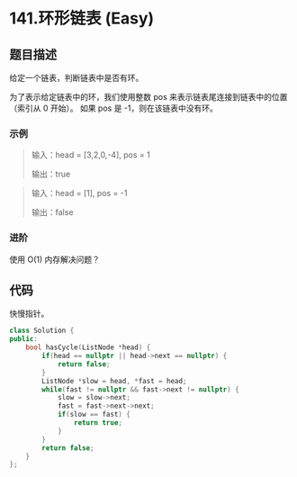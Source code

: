 # 141.环形链表 (Easy)

## 题目描述

给定一个链表，判断链表中是否有环。

为了表示给定链表中的环，我们使用整数 pos 来表示链表尾连接到链表中的位置（索引从 0 开始）。 如果 pos 是 -1，则在该链表中没有环。

### 示例 

> 输入：head = [3,2,0,-4], pos = 1
> 
> 输出：true

> 输入：head = [1], pos = -1
> 
> 输出：false

### 进阶

使用 O(1) 内存解决问题？

## 代码

快慢指针。

```c++
class Solution {
public:
    bool hasCycle(ListNode *head) {
        if(head == nullptr || head->next == nullptr) {
            return false;
        }
        ListNode *slow = head, *fast = head;
        while(fast != nullptr && fast->next != nullptr) {
            slow = slow->next;
            fast = fast->next->next;
            if(slow == fast) {
                return true;
            }
        }
        return false;
    }
};
```